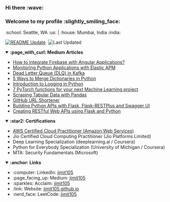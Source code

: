 <h3> Hi there :wave: </h3>
<h3> Welcome to my profile :slightly_smiling_face:</h3>
<p> :school: Seattle, WA :us: | :house: Mumbai, India :india:</p>

[![README Update](https://github.com/jimit105/jimit105/workflows/README%20Update/badge.svg?branch=master)](https://github.com/jimit105/jimit105/actions)&nbsp;
![Last Updated](https://img.shields.io/badge/Last%20Updated%20on-Jul%2001%2C%202024%2015%3A56%3A43%20IST-brightgreen)
<details open><summary><strong>:page_with_curl: Medium Articles</strong></summary><p><ul><li><a href="https://medium.com/geekculture/how-to-integrate-firebase-with-angular-applications-5f57a05d38e0?source=rss-5450f46b772d------2">How to integrate Firebase with Angular Applications?</a></li><li><a href="https://towardsdatascience.com/monitoring-flask-fastapi-python-applications-with-elastic-apm-33237a39d7b6?source=rss-5450f46b772d------2">Monitoring Python Applications with Elastic APM</a></li><li><a href="https://towardsdatascience.com/dead-letter-queue-dlq-in-kafka-29418e0ec6cf?source=rss-5450f46b772d------2">Dead Letter Queue (DLQ) in Kafka</a></li><li><a href="https://towardsdatascience.com/merge-dictionaries-in-python-d4e9ce137374?source=rss-5450f46b772d------2">5 Ways to Merge Dictionaries in Python</a></li><li><a href="https://towardsdatascience.com/logging-in-python-a1415d0b8141?source=rss-5450f46b772d------2">Introduction to Logging in Python</a></li><li><a href="https://towardsdatascience.com/useful-pytorch-functions-356de5f31a1e?source=rss-5450f46b772d------2">7 PyTorch functions for your next Machine Learning project</a></li><li><a href="https://towardsdatascience.com/scraping-tabular-data-with-pandas-python-10cf2a133cbf?source=rss-5450f46b772d------2">Scraping Tabular Data with Pandas</a></li><li><a href="https://towardsdatascience.com/github-url-shortener-f1e0aeaf83b6?source=rss-5450f46b772d------2">GitHub URL Shortener</a></li><li><a href="https://medium.com/analytics-vidhya/swagger-ui-dashboard-with-flask-restplus-api-7461b3a9a2c8?source=rss-5450f46b772d------2">Building Python APIs with Flask, Flask-RESTPlus and Swagger UI</a></li><li><a href="https://towardsdatascience.com/creating-restful-apis-using-flask-and-python-655bad51b24?source=rss-5450f46b772d------2">Creating RESTful Web APIs using Flask and Python</a></li></ul></p></details>
<details open>
  <summary><strong>:star2: Certifications</strong></summary>
  <p>
    <ul>
      <li><a href="https://www.credly.com/badges/2cc3114e-1b92-4e47-b681-485231827b95/">AWS Certified Cloud Practitioner (Amazon Web Services)</a></li>
      <li>Jio Certified Cloud Computing Practitioner (Jio Platforms Limited)</li>
      <li>Deep Learning Specialization (deeplearning.ai / Coursera)</li>
      <li>Python for Everybody Specialization (University of Michigan / Coursera)</li>
      <li>MTA: Security Fundamentals (Microsoft)</li>
    </ul>
  </p>
</details>

<details open>
  <summary><strong>:anchor: Links</strong></summary>
  <p>
    <ul>
      <li>:computer: LinkedIn: <a href="https://www.linkedin.com/in/jimit105/">jimit105</a></li>
      <li>:page_facing_up: Medium: <a href="https://medium.com/@jimit105">jimit105</a></li>
      <li>:sparkles: Acclaim: <a href="https://www.youracclaim.com/users/jimit105/badges">jimit105</a></li>
      <li>:link: Website: <a href="https://jimit105.github.io">jimit105.github.io</a></li>
      <li>:nerd_face: LeetCode: <a href="https://leetcode.com/jimit105/">jimit105</a></li>
    </ul>
  </p>
</details>
